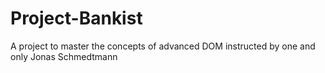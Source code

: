 # Project-Bankist
A project to master the concepts of advanced DOM instructed by one and only Jonas Schmedtmann
